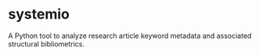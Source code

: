 # systemio
A Python tool to analyze research article keyword metadata and associated structural bibliometrics.

#
